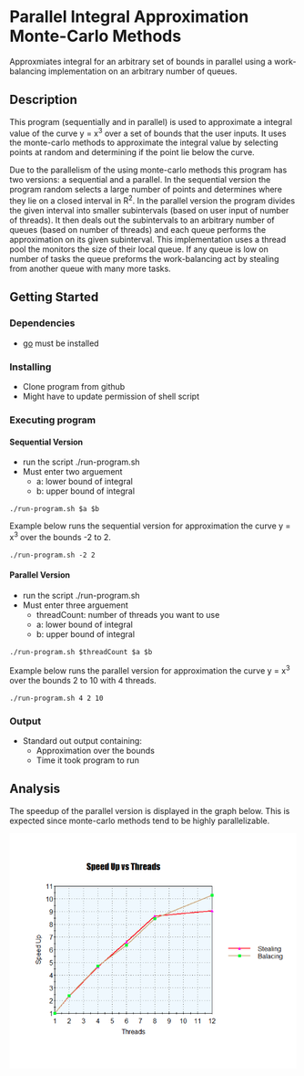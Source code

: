 # Parallel Integral Approximation Monte-Carlo Methods

Approxmiates integral for an arbitrary set of bounds in parallel using a work-balancing implementation on an arbitrary number of queues.

## Description

This program (sequentially and in parallel) is used to approximate a integral value of the curve y = x<sup>3</sup> over a set of bounds that the user inputs. It uses the monte-carlo methods to approximate the integral value by selecting points at random and determining if the point lie below the curve.  

Due to the parallelism of the using monte-carlo methods this program has two versions: a sequential and a parallel. In the sequential version the program random selects a large number of points and determines where they lie on a closed interval in R<sup>2</sup>. In the parallel version the program divides the given interval into smaller subintervals (based on user input of number of threads). It then deals out the subintervals to an arbitrary number of queues (based on number of threads) and each queue performs the approximation on its given subinterval. This implementation uses a thread pool the monitors the size of their local queue. If any queue is low on number of tasks the queue preforms the work-balancing act by stealing from another queue with many more tasks.  

## Getting Started

### Dependencies

* [go](https://go.dev/doc/install) must be installed 

### Installing

* Clone program from github
* Might have to update permission of shell script

### Executing program

#### Sequential Version
* run the script ./run-program.sh
* Must enter two arguement
    * a: lower bound of integral
    * b: upper bound of integral
```
./run-program.sh $a $b
```
Example below runs the sequential version for approximation the curve y = x<sup>3</sup> over the bounds -2 to 2.
```
./run-program.sh -2 2
```

#### Parallel Version
* run the script ./run-program.sh
* Must enter three arguement
    * threadCount: number of threads you want to use
    * a: lower bound of integral
    * b: upper bound of integral
```
./run-program.sh $threadCount $a $b
```
Example below runs the parallel version for approximation the curve y = x<sup>3</sup> over the bounds 2 to 10 with 4 threads.
```
./run-program.sh 4 2 10
```

### Output

* Standard out output containing:
    * Approximation over the bounds
    * Time it took program to run


## Analysis

The speedup of the parallel version is displayed in the graph below. This is expected since monte-carlo methods tend to be highly parallelizable.


![plot](./speedup-graph.png)